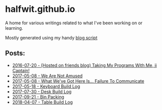 # halfwit.github.io
A home for various writings related to what I've been working on or learning.

Mostly generated using my handy [blog script](https://github.com/halfwit/blog)

## Posts:

* [2016-07-20 - (Hosted on friends blog) Taking My Programs With Me, ii Captain!](http://www.teamcool.net/posts/ubiquitous-flirting.html)
* [2017-05-08 - We Are Not Amused](https://halfwit.github.io/2017-05-08/Amused.html)
* [2017-05-08 - What We've Got Here Is... Failure To Communicate](https://halfwit.github.io/2017-05-08/Communicate.html)
* [2017-05-18 - Keyboard Build Log](https://halfwit.github.io/2017-05-18/Log.html)
* [2017-07-30 - Desk Build Log](https://halfwit.github.io/2017-07-30/Log.html)
* [2017-09-21 - Bin Packing](https://halfwit.github.io/2017-09-21/Packing.html)
* [2018-04-07 - Table Build Log](2018-04-07/table-build-log.md)
